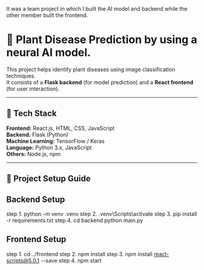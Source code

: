  It was a team project in which I built the AI model and backend while the other member built the frontend.

 # 🌿 Plant Disease Prediction by using a neural AI model.

This project helps identify plant diseases using image classification techniques.  
It consists of a **Flask backend** (for model prediction) and a **React frontend** (for user interaction).

---

## 🧰 Tech Stack

**Frontend:** React.js, HTML, CSS, JavaScript  
**Backend:** Flask (Python)  
**Machine Learning:** TensorFlow / Keras  
**Language:** Python 3.x, JavaScript  
**Others:** Node.js, npm

---

## 🚀 Project Setup Guide

## Backend Setup 
step 1. python -m venv .venv
step 2. .venv\Scripts\activate
step 3. pip install -r requirements.txt
step 4. cd backend
        python main.py

## Frontend Setup
step 1. cd ../frontend
step 2. npm install
step 3. npm install react-scripts@5.0.1 --save
step 4. npm start




